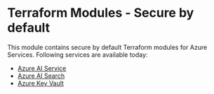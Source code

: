 # Terraform Modules - Secure by default

This module contains secure by default Terraform modules for Azure Services. Following services are available today:

- [Azure AI Service](/modules/aiservice/)
- [Azure AI Search](/modules/aisearch/)
- [Azure Key Vault](/modules/keyvault/)
